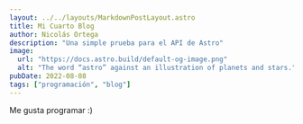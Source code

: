 ```yaml
---
layout: ../../layouts/MarkdownPostLayout.astro
title: Mi Cuarto Blog
author: Nicolás Ortega
description: "Una simple prueba para el API de Astro"
image:
  url: "https://docs.astro.build/default-og-image.png"
  alt: "The word “astro” against an illustration of planets and stars."
pubDate: 2022-08-08
tags: ["programación", "blog"]
---
```

Me gusta programar :)

